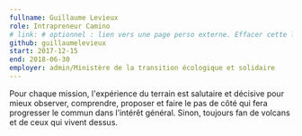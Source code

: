 ```yaml
---
fullname: Guillaume Levieux
role: Intrapreneur Camino
# link: # optionnel : lien vers une page perso externe. Effacer cette ligne si rien à mettre.
github: guillaumelevieux 
start: 2017-12-15
end: 2018-06-30
employer: admin/Ministère de la transition écologique et solidaire
---
```


Pour chaque mission, l'expérience du terrain est salutaire et décisive pour mieux observer, comprendre, proposer et faire le pas de côté qui fera progresser le commun dans l’intérêt général. Sinon, toujours fan de volcans et de ceux qui vivent dessus.
